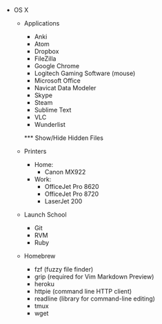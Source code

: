 * OS X
  - Applications
    + Anki
    + Atom
    + Dropbox
    + FileZilla
    + Google Chrome
    + Logitech Gaming Software (mouse)
    + Microsoft Office
    + Navicat Data Modeler
    + Skype
    + Steam
    + Sublime Text
    + VLC
    + Wunderlist


    *** Show/Hide Hidden Files

  - Printers
    + Home:
      * Canon MX922
    + Work:
      * OfficeJet Pro 8620
      * OfficeJet Pro 8720
      * LaserJet 200


  - Launch School
    + Git
    + RVM
    + Ruby



  - Homebrew
    + fzf (fuzzy file finder)
    + grip (required for Vim Markdown Preview)
    + heroku
    + httpie (command line HTTP client)
    + readline (library for command-line editing)
    + tmux
    + wget
